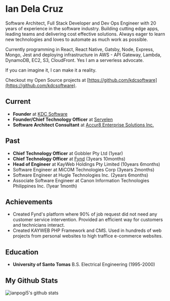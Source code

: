 # Ian Dela Cruz

Software Architect, Full Stack Developer and Dev Ops Engineer with 20 years of experience in the software industry. Building cutting edge apps, leading teams and delivering cost effective solutions. Always eager to learn new technologies and loves to automate as much work as possible.

Currently programming in React, React Native, Gatsby, Node, Express, Mongo, Jest and deploying infrastructure in AWS - API Gateway, Lambda, DynamoDB, EC2, S3, CloudFront. Yes I am a serverless advocate.

If you can imagine it, I can make it a reality.

Checkout my Open Source projects at [https://github.com/kdcsoftware](https://github.com/kdcsoftware).

## Current

- **Founder** at [KDC Software](https://www.kdcsoftware.com)
- **Founder/Chief Technology Officer** at [Servelen](https://www.servelen.com)
- **Software Architect Consultant** at [Accur8 Enterprise Solutions Inc.](https://www.aesiph.com/)

## Past

- **Chief Technology Officer** at Gobbler Pty Ltd (1year)
- **Chief Technology Officer** at [Fynd](https://www.getfynd.com) (3years 10months)
- **Head of Engineer** at KayWeb Holdings Pty Limited (10years 6months)
- Software Engineer at MiCOM Technologies Corp (3years 2months)
- Software Engineer at Hugle Technologies Inc. (2years 6months)
- Associate Software Engineer at Canon Information Technologies Philippines Inc. (1year 1month)

## Achievements
- Created Fynd's platform where 90% of job request did not need any customer service intervention. Provided an efficient way for customers and technicians interact.
- Created KAYWEB PHP Framework and CMS. Used in hundreds of web projects from personal websites to high traffice e-commerce websites.

## Education

- **University of Santo Tomas** B.S. Electrical Engineering (1995-2000)

## My Github Stats

![ianpogi5's github stats](https://github-readme-stats.vercel.app/api?username=ianpogi5)
